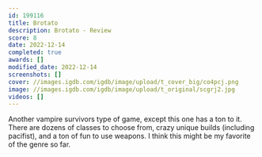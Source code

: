 ```yaml
---
id: 199116
title: Brotato
description: Brotato - Review
score: 8
date: 2022-12-14
completed: true
awards: []
modified_date: 2022-12-14
screenshots: []
cover: //images.igdb.com/igdb/image/upload/t_cover_big/co4pcj.png
image: //images.igdb.com/igdb/image/upload/t_original/scgrj2.jpg
videos: []
---
```

Another vampire survivors type of game, except this one has a ton to it. There are dozens of classes to choose from, crazy unique builds (including pacifist), and a ton of fun to use weapons. I think this might be my favorite of the genre so far.